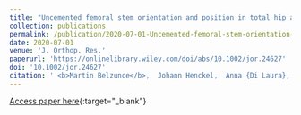 ```yaml
---
title: "Uncemented femoral stem orientation and position in total hip arthroplasty: A CT study"
collection: publications
permalink: /publication/2020-07-01-Uncemented-femoral-stem-orientation-and-position-in-total-hip-arthroplasty-A-CT-study
date: 2020-07-01
venue: 'J. Orthop. Res.'
paperurl: 'https://onlinelibrary.wiley.com/doi/abs/10.1002/jor.24627'
doi: '10.1002/jor.24627'
citation: ' <b>Martin Belzunce</b>,  Johann Henckel,  Anna {Di Laura},  Alister Hart, &quot;Uncemented femoral stem orientation and position in total hip arthroplasty: A CT study.&quot; <i>J. Orthop. Res.</i>, 2020.'
---
```

[Access paper here](https://onlinelibrary.wiley.com/doi/abs/10.1002/jor.24627){:target="_blank"}
